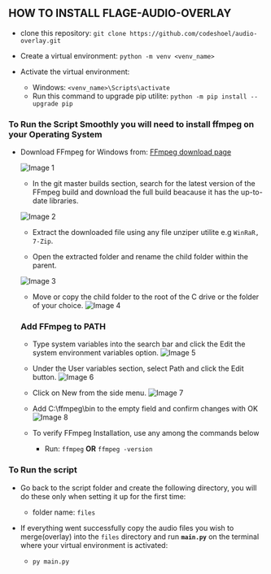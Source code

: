 ## HOW TO INSTALL FLAGE-AUDIO-OVERLAY

- clone this repository:
    `git clone https://github.com/codeshoel/audio-overlay.git`

- Create a virtual environment: 
    `python -m venv <venv_name>`

- Activate the virtual environment:
    - Windows: `<venv_name>\Scripts\activate`
    - Run this command to upgrade pip utilite: `python -m pip install --upgrade pip`

### To Run the Script Smoothly you will need to install ffmpeg on your Operating System
- Download FFmpeg for Windows from: [FFmpeg download page](https://ffmpeg.org/download.html)

    ![Image 1](https://phoenixnap.com/kb/wp-content/uploads/2022/10/choose-build-from-gyan.png)

    - In the git master builds section, search for the latest version of the FFmpeg build and download the full build beacause it has the up-to-date libraries.

    ![Image 2](https://phoenixnap.com/kb/wp-content/uploads/2022/10/downloading-the-full-build.png)

    - Extract the downloaded file using any file unziper utilite e.g `WinRaR, 7-Zip`.

    - Open the extracted folder and rename the child folder within the parent.

    ![Image 3](https://phoenixnap.com/kb/wp-content/uploads/2022/10/renaming-a-file.png)

    - Move or copy the child folder to the root of the C drive or the folder of your choice.
    ![Image 4](https://phoenixnap.com/kb/wp-content/uploads/2022/10/mover-ffmpeg-folder-to-c-drive-1.png)

    ### **Add FFmpeg to PATH**
    - Type system variables into the search bar and click the Edit the system environment variables option.
    ![Image 5](https://phoenixnap.com/kb/wp-content/uploads/2022/10/choose-system-variables.png)

    - Under the User variables section, select Path and click the Edit button.
    ![Image 6](https://phoenixnap.com/kb/wp-content/uploads/2022/10/choose-path.png)

    - Click on New from the side menu.
    ![Image 7](https://phoenixnap.com/kb/wp-content/uploads/2022/10/add-new-variable.png)

    - Add C:\ffmpeg\bin to the empty field and confirm changes with OK
    ![Image 8](https://phoenixnap.com/kb/wp-content/uploads/2022/10/adding-ffmpeg-variable.png)

    - To verify FFmpeg Installation, use any among the commands below
        - Run: `ffmpeg` **OR** `ffmpeg -version`

### To Run the script
-   Go back to the script folder and create the following directory, you will do these only when setting it up for the first time:
    - folder name: `files`

-   If everything went successfully copy the audio files you wish to merge(overlay) into the `files` directory and run **`main.py`** on the terminal where your virtual environment is activated:
    - `py main.py`


